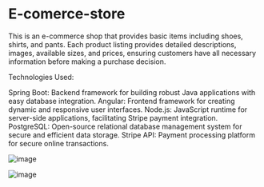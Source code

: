 # E-comerce-store
This is an e-commerce shop that provides basic items including shoes, shirts, and pants. Each product listing provides detailed descriptions, images, available sizes, and prices,
ensuring customers have all necessary information before making a purchase decision.

Technologies Used:

Spring Boot: Backend framework for building robust Java applications with easy database integration.
Angular: Frontend framework for creating dynamic and responsive user interfaces.
Node.js: JavaScript runtime for server-side applications, facilitating Stripe payment integration.
PostgreSQL: Open-source relational database management system for secure and efficient data storage.
Stripe API: Payment processing platform for secure online transactions.

![image](https://github.com/IgorPavlov00/E-comerce-store/assets/103071674/2f53a6d0-949a-4b80-abd8-27701c5d96b8)




![image](https://github.com/IgorPavlov00/E-comerce-store/assets/103071674/ea9564d5-14e8-423c-a2e9-7b3d5794fbac)

